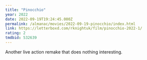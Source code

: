 ```yaml
---
title: "Pinocchio"
year: 2022
date: 2022-09-19T19:24:45.000Z
permalink: /almanac/movies/2022-09-19-pinocchio/index.html
link: https://letterboxd.com/rknightuk/film/pinocchio-2022-1/
rating: 2
tmdbid: 532639
---
```


Another live action remake that does nothing interesting.